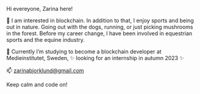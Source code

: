    Hi evereyone, Zarina here!

👀 I am interested in blockchain. In addition to that, I enjoy sports and being out in nature. 
     Going out with the dogs, running, or just picking mushrooms in the forest. 
     Before my career change, I have been involved in equestrian sports and the equine industry. 
     
🌱 Currently I’m studying to become a blockchain developer at Medieinstitutet, Sweden,
            ✨ looking for an internship in autumn 2023 ✨

📫   zarinabjorklund@gmail.com

   Keep calm and code on!
